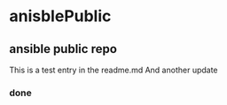 # anisblePublic
ansible public repo
--- 
This is a test entry in the readme.md
And another update
### done

